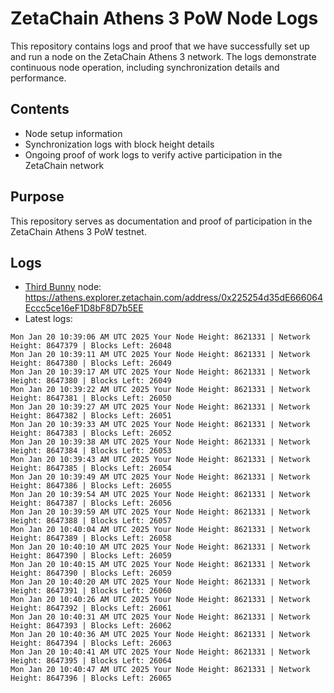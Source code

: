 # ZetaChain Athens 3 PoW Node Logs
This repository contains logs and proof that we have successfully set up and run a node on the ZetaChain Athens 3 network. The logs demonstrate continuous node operation, including synchronization details and performance.

## Contents
- Node setup information
- Synchronization logs with block height details
- Ongoing proof of work logs to verify active participation in the ZetaChain network

## Purpose
This repository serves as documentation and proof of participation in the ZetaChain Athens 3 PoW testnet.

## Logs

- [Third Bunny](https://thirdbunny.xyz/) node: https://athens.explorer.zetachain.com/address/0x225254d35dE666064Eccc5ce16eF1D8bF8D7b5EE
- Latest logs:
```
Mon Jan 20 10:39:06 AM UTC 2025 Your Node Height: 8621331 | Network Height: 8647379 | Blocks Left: 26048
Mon Jan 20 10:39:11 AM UTC 2025 Your Node Height: 8621331 | Network Height: 8647380 | Blocks Left: 26049
Mon Jan 20 10:39:17 AM UTC 2025 Your Node Height: 8621331 | Network Height: 8647380 | Blocks Left: 26049
Mon Jan 20 10:39:22 AM UTC 2025 Your Node Height: 8621331 | Network Height: 8647381 | Blocks Left: 26050
Mon Jan 20 10:39:27 AM UTC 2025 Your Node Height: 8621331 | Network Height: 8647382 | Blocks Left: 26051
Mon Jan 20 10:39:33 AM UTC 2025 Your Node Height: 8621331 | Network Height: 8647383 | Blocks Left: 26052
Mon Jan 20 10:39:38 AM UTC 2025 Your Node Height: 8621331 | Network Height: 8647384 | Blocks Left: 26053
Mon Jan 20 10:39:43 AM UTC 2025 Your Node Height: 8621331 | Network Height: 8647385 | Blocks Left: 26054
Mon Jan 20 10:39:49 AM UTC 2025 Your Node Height: 8621331 | Network Height: 8647386 | Blocks Left: 26055
Mon Jan 20 10:39:54 AM UTC 2025 Your Node Height: 8621331 | Network Height: 8647387 | Blocks Left: 26056
Mon Jan 20 10:39:59 AM UTC 2025 Your Node Height: 8621331 | Network Height: 8647388 | Blocks Left: 26057
Mon Jan 20 10:40:04 AM UTC 2025 Your Node Height: 8621331 | Network Height: 8647389 | Blocks Left: 26058
Mon Jan 20 10:40:10 AM UTC 2025 Your Node Height: 8621331 | Network Height: 8647390 | Blocks Left: 26059
Mon Jan 20 10:40:15 AM UTC 2025 Your Node Height: 8621331 | Network Height: 8647390 | Blocks Left: 26059
Mon Jan 20 10:40:20 AM UTC 2025 Your Node Height: 8621331 | Network Height: 8647391 | Blocks Left: 26060
Mon Jan 20 10:40:26 AM UTC 2025 Your Node Height: 8621331 | Network Height: 8647392 | Blocks Left: 26061
Mon Jan 20 10:40:31 AM UTC 2025 Your Node Height: 8621331 | Network Height: 8647393 | Blocks Left: 26062
Mon Jan 20 10:40:36 AM UTC 2025 Your Node Height: 8621331 | Network Height: 8647394 | Blocks Left: 26063
Mon Jan 20 10:40:41 AM UTC 2025 Your Node Height: 8621331 | Network Height: 8647395 | Blocks Left: 26064
Mon Jan 20 10:40:47 AM UTC 2025 Your Node Height: 8621331 | Network Height: 8647396 | Blocks Left: 26065
```
